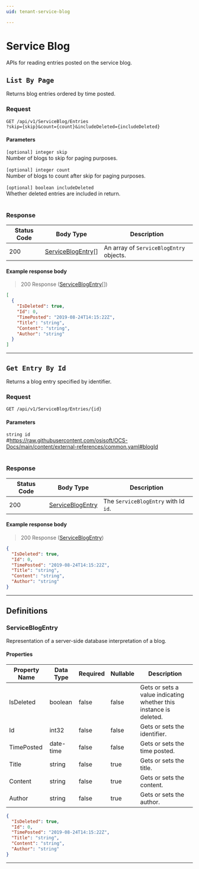 ```yaml
---
uid: tenant-service-blog

---
```


# Service Blog
APIs for reading entries posted on the service blog.

## `List By Page`

<a id="opIdServiceBlog_List By Page"></a>

Returns blog entries ordered by time posted.

<h3>Request</h3>

```text 
GET /api/v1/ServiceBlog/Entries
?skip={skip}&count={count}&includeDeleted={includeDeleted}
```

<h4>Parameters</h4>

`[optional] integer skip`
<br/>Number of blogs to skip for paging purposes.<br/><br/>`[optional] integer count`
<br/>Number of blogs to count after skip for paging purposes.<br/><br/>`[optional] boolean includeDeleted`
<br/>Whether deleted entries are included in return.<br/><br/>

<h3>Response</h3>

|Status Code|Body Type|Description|
|---|---|---|
|200|[ServiceBlogEntry](#schemaserviceblogentry)[]|An array of `ServiceBlogEntry` objects.|

<h4>Example response body</h4>

> 200 Response ([ServiceBlogEntry](#schemaserviceblogentry)[])

```json
[
  {
    "IsDeleted": true,
    "Id": 0,
    "TimePosted": "2019-08-24T14:15:22Z",
    "Title": "string",
    "Content": "string",
    "Author": "string"
  }
]
```

---

## `Get Entry By Id`

<a id="opIdServiceBlog_Get Entry By Id"></a>

Returns a blog entry specified by identifier.

<h3>Request</h3>

```text 
GET /api/v1/ServiceBlog/Entries/{id}
```

<h4>Parameters</h4>

`string id`
<br/>#https://raw.githubusercontent.com/osisoft/OCS-Docs/main/content/external-references/common.yaml#blogId<br/><br/>

<h3>Response</h3>

|Status Code|Body Type|Description|
|---|---|---|
|200|[ServiceBlogEntry](#schemaserviceblogentry)|The `ServiceBlogEntry` with Id `id`.|

<h4>Example response body</h4>

> 200 Response ([ServiceBlogEntry](#schemaserviceblogentry))

```json
{
  "IsDeleted": true,
  "Id": 0,
  "TimePosted": "2019-08-24T14:15:22Z",
  "Title": "string",
  "Content": "string",
  "Author": "string"
}
```

---
## Definitions

### ServiceBlogEntry

<a id="schemaserviceblogentry"></a>
<a id="schema_ServiceBlogEntry"></a>
<a id="tocSserviceblogentry"></a>
<a id="tocsserviceblogentry"></a>

Representation of a server-side database interpretation of a blog.

<h4>Properties</h4>

|Property Name|Data Type|Required|Nullable|Description|
|---|---|---|---|---|
|IsDeleted|boolean|false|false|Gets or sets a value indicating whether this instance is deleted.|
|Id|int32|false|false|Gets or sets the identifier.|
|TimePosted|date-time|false|false|Gets or sets the time posted.|
|Title|string|false|true|Gets or sets the title.|
|Content|string|false|true|Gets or sets the content.|
|Author|string|false|true|Gets or sets the author.|

```json
{
  "IsDeleted": true,
  "Id": 0,
  "TimePosted": "2019-08-24T14:15:22Z",
  "Title": "string",
  "Content": "string",
  "Author": "string"
}

```

---

